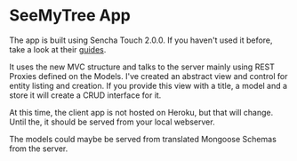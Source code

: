 SeeMyTree App
================

The app is built using Sencha Touch 2.0.0. If you haven't used it before, take a look at their [guides](http://docs.sencha.com/touch/2-0/#!/guide/getting_started).

It uses the new MVC structure and talks to the server mainly using REST Proxies defined on the Models. I've created an abstract view and control for entity listing and creation. If you provide this view with a title, a model and a store it will create a CRUD interface for it.

At this time, the client app is not hosted on Heroku, but that will change. Until the, it should be served from your local webserver.

The models could maybe be served from translated Mongoose Schemas from the server.